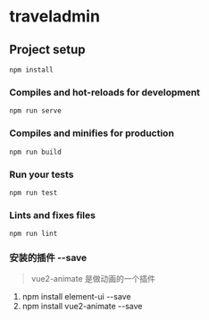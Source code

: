 # traveladmin

## Project setup
```
npm install
```

### Compiles and hot-reloads for development
```
npm run serve
```

### Compiles and minifies for production
```
npm run build
```

### Run your tests
```
npm run test
```

### Lints and fixes files
```
npm run lint
```
### 安装的插件 --save
> vue2-animate 是做动画的一个插件

1. npm install element-ui --save
2. npm install vue2-animate --save 


